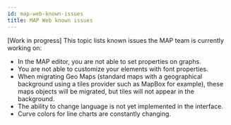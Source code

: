 ```yaml
---
id: map-web-known-issues
title: MAP Web known issues
---
```


[Work in progress]
This topic lists known issues the MAP team is currently working on:

- In the MAP editor, you are not able to set properties on graphs.
- You are not able to customize your elements with font properties.
- When migrating Geo Maps (standard maps with a geographical background using a tiles provider such as MapBox for example), these maps objects will be migrated, but tiles will not appear in the background.
- The ability to change language is not yet implemented in the interface.
- Curve colors for line charts are constantly changing.
